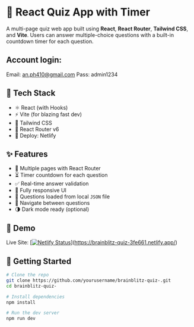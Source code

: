 # 🧠 React Quiz App with Timer

A multi-page quiz web app built using **React**, **React Router**, **Tailwind CSS**, and **Vite**. Users can answer multiple-choice questions with a built-in countdown timer for each question.

## Account login:
Email: an.ph410@gmail.com
Pass: admin1234
## 🔧 Tech Stack

- ⚛️ React (with Hooks)
- ⚡ Vite (for blazing fast dev)
- 🎨 Tailwind CSS
- 🧭 React Router v6
- 🚀 Deploy: Netlify

## ✨ Features

- 📄 Multiple pages with React Router
- ⏳ Timer countdown for each question
- ✅ Real-time answer validation
- 📱 Fully responsive UI
- 💾 Questions loaded from local `JSON` file
- 🔁 Navigate between questions
- 🌗 Dark mode ready (optional)

## 📸 Demo

Live Site: [[![Netlify Status](https://api.netlify.com/api/v1/badges/e3cd8ce1-49be-4a25-9047-f9320d6f74b0/deploy-status)](https://app.netlify.com/projects/jade-rabanadas-3fe661/deploys)](https://brainblitz-quiz-3fe661.netlify.app/)

## 🚀 Getting Started

```bash
# Clone the repo
git clone https://github.com/yourusername/brainblitz-quiz-.git
cd brainblitz-quiz-

# Install dependencies
npm install

# Run the dev server
npm run dev
```
